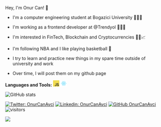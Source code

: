 
Hey, I'm Onur Can! 👋

- I'm a computer engineering student at Bogazici University 👨🏻‍🎓
- I'm working as a frontend developer at @Trendyol 👨🏻‍💻
- I'm interested in FinTech, Blockchain and Cryptocurrencies 🏦🔗📈 
- I'm following NBA and I like playing basketball 🏀 

- I try to learn and practice new things in my spare time outside of university and work 
- Over time, I will post them on my github page

**Languages and Tools:**
<code><img height="20" src="https://raw.githubusercontent.com/github/explore/80688e429a7d4ef2fca1e82350fe8e3517d3494d/topics/javascript/javascript.png"></code>
<code><img height="20" src="https://raw.githubusercontent.com/github/explore/80688e429a7d4ef2fca1e82350fe8e3517d3494d/topics/react/react.png"></code>

![GitHub stats](https://github-readme-stats.vercel.app/api?username=OnurCanAvci&show_icons=true)

[![Twitter: OnurCanAvci](https://img.shields.io/twitter/follow/OnurCanAvci?style=social)](https://twitter.com/onurcanavci)
[![Linkedin: OnurCanAvci](https://img.shields.io/badge/-OnurCanAvci-blue?style=flat-square&logo=Linkedin&logoColor=white&link=https://www.linkedin.com/in/OnurCanAvci/)](https://www.linkedin.com/in/onurcanavci/)
[![GitHub OnurCanAvci](https://img.shields.io/github/followers/OnurCanAvci?label=follow&style=social)](https://github.com/onurcanavci)
![visitors](https://visitor-badge.glitch.me/badge?page_id=onurcanavci)

![](https://media.giphy.com/media/xUPGcEliCc7bETyfO8/giphy.gif)




